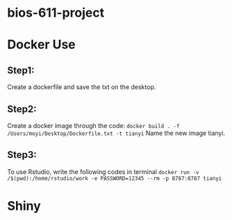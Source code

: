 # bios-611-project





# Docker Use

## Step1:
Create a dockerfile and save the txt on the desktop.

## Step2:
Create a docker image through the code:   ```docker build . -f /Users/moyi/Desktop/Dockerfile.txt -t tianyi```
Name the new image tianyi.

## Step3:
To use Rstudio, write the following codes in terminal
```docker run -v /$(pwd):/home/rstudio/work -e PASSWORD=12345 --rm -p 8787:8787 tianyi```


# Shiny
